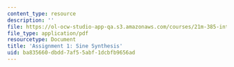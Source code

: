 ```yaml
---
content_type: resource
description: ''
file: https://ol-ocw-studio-app-qa.s3.amazonaws.com/courses/21m-385-interactive-music-systems-fall-2016/ba835660dbdd7af55abf1dcbfb9656ad_MIT21M_385F16_pset1.pdf
file_type: application/pdf
resourcetype: Document
title: 'Assignment 1: Sine Synthesis'
uid: ba835660-dbdd-7af5-5abf-1dcbfb9656ad
---
```

